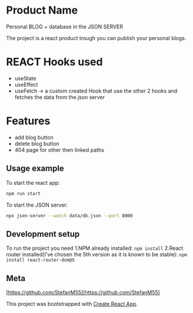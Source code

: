 # Product Name
Personal BLOG + database in the JSON SERVER

  The project is a react product trough you can publish your personal blogs.

# REACT Hooks used
- useState
- useEffect
- useFetch -> a custom created Hook that use the other 2 hooks and fetches the data from the json server

# Features
- add blog button
- delete blog button
- 404 page for other then linked paths


## Usage example
To start the react app:
```sh
npm run start
```
To start the JSON server:
```sh
npx json-server --watch data/db.json --port 8000
```

## Development setup

To run the project you need 
1.NPM already installed:
``
npm install
``
2.React router installed(I've chosen the 5th version as it is known to be stable):
``
npm install react-router-dom@5
``



## Meta

[https://github.com/StefanM55](https://github.com/StefanM55)

This project was bootstrapped with [Create React App](https://github.com/facebook/create-react-app).